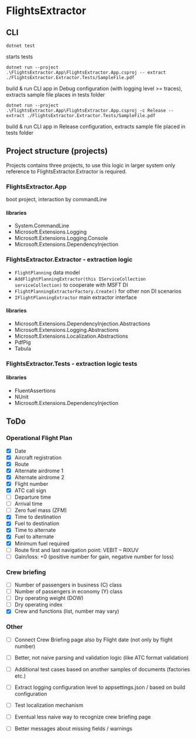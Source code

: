 # FlightsExtractor

## CLI

``dotnet test`` 

starts tests

``dotnet run --project .\FlightsExtractor.App\FlightsExtractor.App.csproj -- extract ./FlightsExtractor.Extractor.Tests/SampleFile.pdf`` 

build & run CLI app in Debug configuration (with logging level >= traces), extracts sample file places in tests folder

``dotnet run --project .\FlightsExtractor.App\FlightsExtractor.App.csproj -c Release -- extract ./FlightsExtractor.Extractor.Tests/SampleFile.pdf``

build & run CLI app in Release configuration, extracts sample file placed in tests folder

## Project structure (projects)

Projects contains three projects, to use this logic in larger system only reference to FlightsExtractor.Extractor is required.

### FlightsExtractor.App
boot project, interaction by commandLine

#### libraries
* System.CommandLine
* Microsoft.Extensions.Logging
* Microsoft.Extensions.Logging.Console
* Microsoft.Extensions.DependencyInjection
### FlightsExtractor.Extractor - extraction logic

- ``FlightPlanning`` data model 
- ``AddFlightPlanningExtractor(this IServiceCollection serviceCollection)`` to cooperate with MSFT DI
- ``FlightPlanningExtractorFactory.Create()`` for other non DI scenarios
- ``IFlightPlanningExtractor`` main extractor interface

#### libraries
* Microsoft.Extensions.DependencyInjection.Abstractions
* Microsoft.Extensions.Logging.Abstractions
* Microsoft.Extensions.Localization.Abstractions
* PdfPig
* Tabula

### FlightsExtractor.Tests - extraction logic tests

#### libraries
* FluentAssertions
* NUnit
* Microsoft.Extensions.DependencyInjection

## ToDo
### Operational Flight Plan
- [x] Date
- [x] Aircraft registration
- [x] Route
- [x] Alternate airdrome 1
- [x] Alternate airdrome 2
- [x] Flight number
- [x] ATC call sign
- [ ] Departure time
- [ ] Arrival time
- [ ] Zero fuel mass (ZFM)
- [x] Time to destination
- [x] Fuel to destination
- [x] Time to alternate
- [x] Fuel to alternate
- [x] Minimum fuel required
- [ ] Route first and last navigation point: VEBIT – RIXUV
- [ ] Gain/loss: +0 (positive number for gain, negative number for loss)

### Crew briefing
- [ ] Number of passengers in business (C) class
- [ ] Number of passengers in economy (Y) class
- [ ] Dry operating weight (DOW)
- [ ] Dry operating index
- [x] Crew and functions (list, number may vary)

### Other
- [ ] Connect Crew Briefing page also by Flight date (not only by flight number)
- [ ] Better, not naive parsing and validation logic (like ATC format validation)
- [ ] Additional test cases based on another samples of documents (factories etc.)
- [ ] Extract logging configuration level to appsettings.json / based on build configuration
- [ ] Test localization mechanism
- [ ] Eventual less naive way to recognize crew briefing page
- [ ] Better messages about missing fields / warnings



